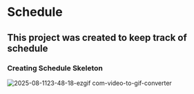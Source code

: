 # Schedule
## This project was created to keep track of schedule

### Creating Schedule Skeleton

![2025-08-1123-48-18-ezgif com-video-to-gif-converter](https://github.com/user-attachments/assets/70406982-49c9-4b46-bf40-9f07227f5f0a)
